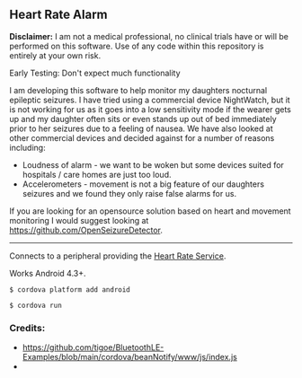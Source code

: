 ## Heart Rate Alarm

**Disclaimer:** I am not a medical professional, no clinical trials have or will be performed on this software. Use of any code within this repository is entirely at your own risk.

Early Testing: Don't expect much functionality

I am developing this software to help monitor my daughters nocturnal epileptic seizures. I have tried using a commercial device NightWatch, but it is not working for us as it goes into a low sensitivity mode if the wearer gets up and my daughter often sits or even stands up out of bed immediately prior to her seizures due to a feeling of nausea. We have also looked at other commercial devices and decided against for a number of reasons including:
- Loudness of alarm - we want to be woken but some devices suited for hospitals / care homes are just too loud.
- Accelerometers - movement is not a big feature of our daughters seizures and we found they only raise false alarms for us.

If you are looking for an opensource solution based on heart and movement monitoring I would suggest looking at https://github.com/OpenSeizureDetector.

---

Connects to a peripheral providing the [Heart Rate Service](http://goo.gl/wKH3X7).

Works Android 4.3+.

    $ cordova platform add android

    $ cordova run



### Credits:
- https://github.com/tigoe/BluetoothLE-Examples/blob/main/cordova/beanNotify/www/js/index.js
- 
